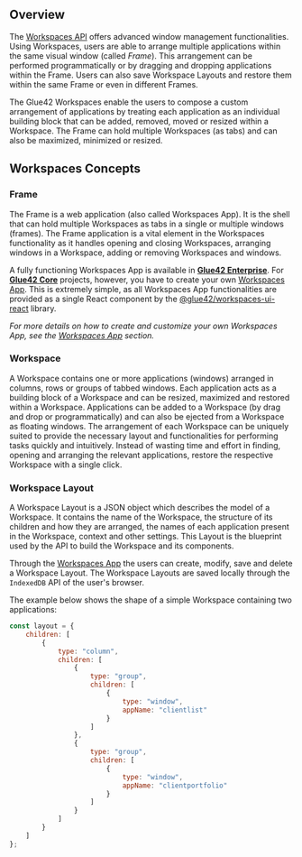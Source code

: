 ## Overview

The [Workspaces API](../../../../reference/core/latest/workspaces/index.html) offers advanced window management functionalities. Using Workspaces, users are able to arrange multiple applications within the same visual window (called *Frame*). This arrangement can be performed programmatically or by dragging and dropping applications within the Frame. Users can also save Workspace Layouts and restore them within the same Frame or even in different Frames.

The Glue42 Workspaces enable the users to compose a custom arrangement of applications by treating each application as an individual building block that can be added, removed, moved or resized within a Workspace. The Frame can hold multiple Workspaces (as tabs) and can also be maximized, minimized or resized. 

## Workspaces Concepts

### Frame

The Frame is a web application (also called Workspaces App). It is the shell that can hold multiple Workspaces as tabs in a single or multiple windows (frames). The Frame application is a vital element in the Workspaces functionality as it handles opening and closing Workspaces, arranging windows in a Workspace, adding or removing Workspaces and windows.

A fully functioning Workspaces App is available in [**Glue42 Enterprise**](https://glue42.com/enterprise/). For [**Glue42 Core**](https://glue42.com/core/) projects, however, you have to create your own [Workspaces App](../workspaces-app/index.html). This is extremely simple, as all Workspaces App functionalities are provided as a single React component by the [@glue42/workspaces-ui-react](https://www.npmjs.com/package/@glue42/workspaces-ui-react) library.

*For more details on how to create and customize your own Workspaces App, see the [Workspaces App](../workspaces-app/index.html) section.*

### Workspace

A Workspace contains one or more applications (windows) arranged in columns, rows or groups of tabbed windows. Each application acts as a building block of a Workspace and can be resized, maximized and restored within a Workspace. Applications can be added to a Workspace (by drag and drop or programmatically) and can also be ejected from a Workspace as floating windows. The arrangement of each Workspace can be uniquely suited to provide the necessary layout and functionalities for performing tasks quickly and intuitively. Instead of wasting time and effort in finding, opening and arranging the relevant applications, restore the respective Workspace with a single click.

### Workspace Layout

A Workspace Layout is a JSON object which describes the model of a Workspace. It contains the name of the Workspace, the structure of its children and how they are arranged, the names of each application present in the Workspace, context and other settings. This Layout is the blueprint used by the API to build the Workspace and its components.

Through the [Workspaces App](../workspaces-app/index.html) the users can create, modify, save and delete a Workspace Layout. The Workspace Layouts are saved locally through the `IndexedDB` API of the user's browser.

The example below shows the shape of a simple Workspace containing two applications:

```javascript
const layout = {
    children: [
        {
            type: "column",
            children: [
                {
                    type: "group",
                    children: [
                        {
                            type: "window",
                            appName: "clientlist"
                        }
                    ]
                },
                {
                    type: "group",
                    children: [
                        {
                            type: "window",
                            appName: "clientportfolio"
                        }
                    ]
                }
            ]
        }
    ]
};
```